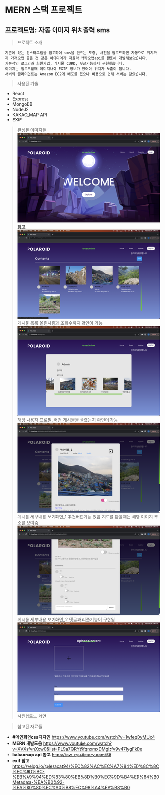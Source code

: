 # MERN 스택 프로젝트  
## 프로젝트명: 자동 이미지 위치출력 sms  
  
> 프로젝트 소개  

    기존에 있는 인스타그램을 참고하여 sms을 만드는 도중, 사진을 업로드하면 자동으로 위치까지 가져오면 좋을 것 같은 아이디어가 떠올라 카카오맵api를 활용해 개발해보았습니다.  
    기본적인 로그인과 회원가입, 게시물 CURD, 댓글기능까지 구현했습니다.  
    이미지는 업로드할때 이미지내에 EXIF 정보가 있어야 위치가 노출이 됩니다.  
    서버와 클라이언트는 Amazon EC2에 배포를 했으나 비용으로 인해 서버는 닫았습니다.  

> 사용된 기술  
- React  
- Express  
- MongoDB  
- NodeJS  
- KAKAO_MAP API  
- EXIF  

> 완성된 이미지들  
![Image_1](https://github.com/Oldentomato/WebBoard_NodeJs/blob/main/README_imgs/image_1.png)  
[참고](#메인화면css디자인)  
![Image_2](https://github.com/Oldentomato/WebBoard_NodeJs/blob/main/README_imgs/image_2.png )  
게시물 목록 올린사람과 조회수까지 확인이 가능  
![Image_3](https://github.com/Oldentomato/WebBoard_NodeJs/blob/main/README_imgs/image_3.png)  
해당 사용자 프로필. 어떤 게시물을 올렸는지 확인이 가능  
![Image_4](https://github.com/Oldentomato/WebBoard_NodeJs/blob/main/README_imgs/image_4.png )  
게시물 세부내용 보기화면_1 추천버튼기능 있음 지도를 닫을때는 해당 이미지 주소를 보여줌  
![Image_6](https://github.com/Oldentomato/WebBoard_NodeJs/blob/main/README_imgs/image_6.png )  
게시물 세부내용 보기화면_2 댓글과 리플기능이 구현됨  
![Image_5](https://github.com/Oldentomato/WebBoard_NodeJs/blob/main/README_imgs/image_5.png )  
사진업로드 화면  

> 참고된 자료들  

- **#메인화면css디자인** https://www.youtube.com/watch?v=1wfeqDyMUx4  
- **MERN 개발도움** https://www.youtube.com/watch?v=XVXzfvnXcw0&list=PL9a7QRYt5fqnxmxDMglzfv9v47IygFkDe  
- **kakaomap api 참고** https://sw-ryu.tistory.com/59  
- **exif 참고** https://velog.io/@lesacat94/%EC%82%AC%EC%A7%84%ED%8C%8C%EC%9D%BC-%EB%A9%94%ED%83%80%EB%8D%B0%EC%9D%B4%ED%84%B0Metadata-%EA%B0%92-%EA%B0%80%EC%A0%B8%EC%98%A4%EA%B8%B0

